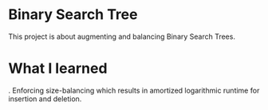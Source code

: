 # Binary Search Tree
This project is about augmenting and balancing Binary Search Trees.

# What I learned
. Enforcing size-balancing which results in amortized logarithmic runtime for insertion and deletion.
